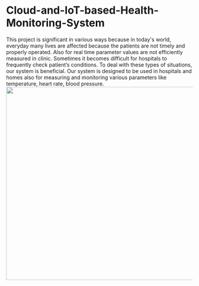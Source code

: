 # Cloud-and-IoT-based-Health-Monitoring-System
This project is significant in various ways because in today's world, everyday many lives are affected because the patients are not timely and properly operated. Also for real time parameter values are not efficiently measured in clinic. Sometimes it becomes difficult for hospitals to frequently check patient’s conditions. To deal with these types of situations, our system is beneficial. Our system is designed to be used in hospitals and homes also for measuring and monitoring various parameters like temperature, heart rate, blood pressure. 
<img src="https://user-images.githubusercontent.com/50882514/80740955-7c696c00-8b36-11ea-86ad-af07f5af689f.jpeg" height="520" width="940"/>
